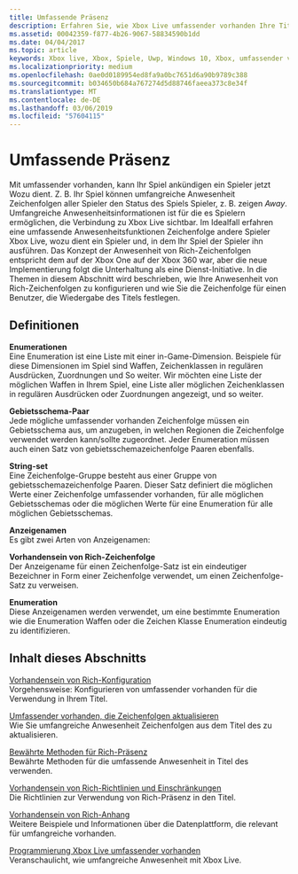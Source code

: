 ```yaml
---
title: Umfassende Präsenz
description: Erfahren Sie, wie Xbox Live umfassender vorhanden Ihre Titel höher stufen.
ms.assetid: 00042359-f877-4b26-9067-58834590b1dd
ms.date: 04/04/2017
ms.topic: article
keywords: Xbox live, Xbox, Spiele, Uwp, Windows 10, Xbox, umfassender vorhanden
ms.localizationpriority: medium
ms.openlocfilehash: 0ae0d0189954ed8fa9a0bc7651d6a90b9789c388
ms.sourcegitcommit: b034650b684a767274d5d88746faeea373c8e34f
ms.translationtype: MT
ms.contentlocale: de-DE
ms.lasthandoff: 03/06/2019
ms.locfileid: "57604115"
---
```

# <a name="rich-presence"></a>Umfassende Präsenz

Mit umfassender vorhanden, kann Ihr Spiel ankündigen ein Spieler jetzt Wozu dient. Z. B. Ihr Spiel können umfangreiche Anwesenheit Zeichenfolgen aller Spieler den Status des Spiels Spieler, z. B. zeigen *Away*. Umfangreiche Anwesenheitsinformationen ist für die es Spielern ermöglichen, die Verbindung zu Xbox Live sichtbar. Im Idealfall erfahren eine umfassende Anwesenheitsfunktionen Zeichenfolge andere Spieler Xbox Live, wozu dient ein Spieler und, in dem Ihr Spiel der Spieler ihn ausführen. Das Konzept der Anwesenheit von Rich-Zeichenfolgen entspricht dem auf der Xbox One auf der Xbox 360 war, aber die neue Implementierung folgt die Unterhaltung als eine Dienst-Initiative. In die Themen in diesem Abschnitt wird beschrieben, wie Ihre Anwesenheit von Rich-Zeichenfolgen zu konfigurieren und wie Sie die Zeichenfolge für einen Benutzer, die Wiedergabe des Titels festlegen.


## <a name="definitions"></a>Definitionen

**Enumerationen**  
Eine Enumeration ist eine Liste mit einer in-Game-Dimension. Beispiele für diese Dimensionen im Spiel sind Waffen, Zeichenklassen in regulären Ausdrücken, Zuordnungen und So weiter. Wir möchten eine Liste der möglichen Waffen in Ihrem Spiel, eine Liste aller möglichen Zeichenklassen in regulären Ausdrücken oder Zuordnungen angezeigt, und so weiter.

**Gebietsschema-Paar**  
Jede mögliche umfassender vorhanden Zeichenfolge müssen ein Gebietsschema aus, um anzugeben, in welchen Regionen die Zeichenfolge verwendet werden kann/sollte zugeordnet. Jeder Enumeration müssen auch einen Satz von gebietsschemazeichenfolge Paaren ebenfalls.

**String-set**  
Eine Zeichenfolge-Gruppe besteht aus einer Gruppe von gebietsschemazeichenfolge Paaren. Dieser Satz definiert die möglichen Werte einer Zeichenfolge umfassender vorhanden, für alle möglichen Gebietsschemas oder die möglichen Werte für eine Enumeration für alle möglichen Gebietsschemas.

**Anzeigenamen**  
Es gibt zwei Arten von Anzeigenamen:

**Vorhandensein von Rich-Zeichenfolge**  
Der Anzeigename für einen Zeichenfolge-Satz ist ein eindeutiger Bezeichner in Form einer Zeichenfolge verwendet, um einen Zeichenfolge-Satz zu verweisen.

**Enumeration**  
Diese Anzeigenamen werden verwendet, um eine bestimmte Enumeration wie die Enumeration Waffen oder die Zeichen Klasse Enumeration eindeutig zu identifizieren.


## <a name="in-this-section"></a>Inhalt dieses Abschnitts

[Vorhandensein von Rich-Konfiguration](rich-presence-strings-configuration.md)  
Vorgehensweise: Konfigurieren von umfassender vorhanden für die Verwendung in Ihrem Titel.

[Umfassender vorhanden, die Zeichenfolgen aktualisieren](rich-presence-strings-updating-strings.md)  
Wie Sie umfangreiche Anwesenheit Zeichenfolgen aus dem Titel des zu aktualisieren.

[Bewährte Methoden für Rich-Präsenz](rich-presence-strings-best-practices.md)  
Bewährte Methoden für die umfassende Anwesenheit in Titel des verwenden.

[Vorhandensein von Rich-Richtlinien und Einschränkungen](rich-presence-strings-policies-and-limitations.md)  
Die Richtlinien zur Verwendung von Rich-Präsenz in den Titel.

[Vorhandensein von Rich-Anhang](rich-presence-strings-appendix.md)  
Weitere Beispiele und Informationen über die Datenplattform, die relevant für umfangreiche vorhanden.

[Programmierung Xbox Live umfassender vorhanden](programming-rich-presence.md)  
Veranschaulicht, wie umfangreiche Anwesenheit mit Xbox Live.
